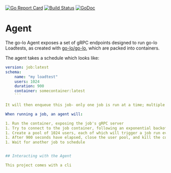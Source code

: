 [![Go Report Card](https://goreportcard.com/badge/github.com/go-lo/agent)](https://goreportcard.com/report/github.com/go-lo/agent)
[![Build Status](https://travis-ci.com/go-lo/agent.svg?branch=master)](https://travis-ci.com/go-lo/agent)
[![GoDoc](https://godoc.org/github.com/go-lo/agent?status.svg)](https://godoc.org/github.com/go-lo/agent)


# Agent

The go-lo Agent exposes a set of gRPC endpoints designed to run go-lo Loadtests, as created with [go-lo/go-lo](https://github.com/go-lo/go-lo), which are packed into containers.

The agent takes a schedule which looks like:

```yaml
version: job:latest
schema:
    name: "my loadtest"
    users: 1024
    duration: 900
    container: somecontainer:latest
    ```

It will then enqueue this job- only one job is run at a time; multiple running jobs can affect results by creating agent network contention.

When running a job, an agent will:

1. Run the container, exposing the job's gRPC server
1. Try to connect to the job container, following an exponential backoff strategy
1. Create a pool of 1024 users, each of which will trigger a job run every second
1. After 900 seconds have elapsed, close the user pool, and kill the container
1. Wait for another job to schedule


## Interacting with the Agent

This project comes with a cli
